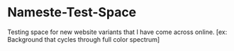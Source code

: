 # Nameste-Test-Space
Testing space for new website variants that I have come across online. [ex: Background that cycles through full color spectrum]
